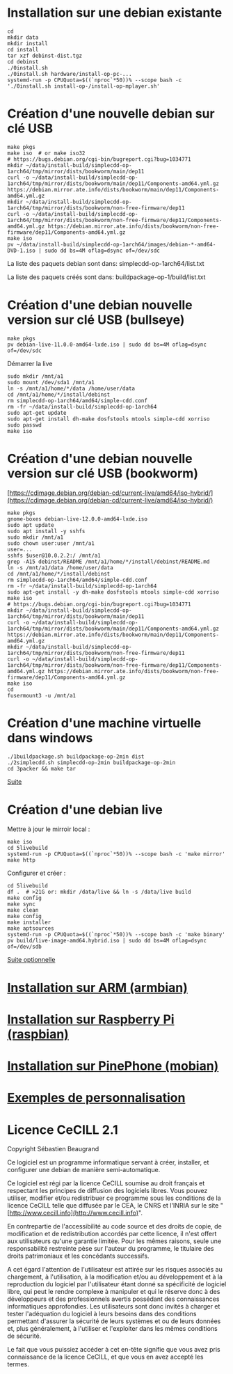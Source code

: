 # Installation sur une debian existante
```
cd
mkdir data
mkdir install
cd install
tar xzf debinst-dist.tgz
cd debinst
./0install.sh
./0install.sh hardware/install-op-pc-...
systemd-run -p CPUQuota=$((`nproc`*50))% --scope bash -c './0install.sh install-op-/install-op-mplayer.sh'
```

# Création d'une nouvelle debian sur clé USB
```
make pkgs
make iso  # or make iso32
# https://bugs.debian.org/cgi-bin/bugreport.cgi?bug=1034771
mkdir ~/data/install-build/simplecdd-op-1arch64/tmp/mirror/dists/bookworm/main/dep11
curl -o ~/data/install-build/simplecdd-op-1arch64/tmp/mirror/dists/bookworm/main/dep11/Components-amd64.yml.gz https://debian.mirror.ate.info/dists/bookworm/main/dep11/Components-amd64.yml.gz
mkdir ~/data/install-build/simplecdd-op-1arch64/tmp/mirror/dists/bookworm/non-free-firmware/dep11
curl -o ~/data/install-build/simplecdd-op-1arch64/tmp/mirror/dists/bookworm/non-free-firmware/dep11/Components-amd64.yml.gz https://debian.mirror.ate.info/dists/bookworm/non-free-firmware/dep11/Components-amd64.yml.gz
make iso
pv ~/data/install-build/simplecdd-op-1arch64/images/debian-*-amd64-DVD-1.iso | sudo dd bs=4M oflag=dsync of=/dev/sdc
```
La liste des paquets debian sont dans: simplecdd-op-1arch64/list.txt

La liste des paquets créés sont dans: buildpackage-op-1/build/list.txt

# Création d'une debian nouvelle version sur clé USB (bullseye)
```
make pkgs
pv debian-live-11.0.0-amd64-lxde.iso | sudo dd bs=4M oflag=dsync of=/dev/sdc
```
Démarrer la live
```
sudo mkdir /mnt/a1
sudo mount /dev/sda1 /mnt/a1
ln -s /mnt/a1/home/*/data /home/user/data
cd /mnt/a1/home/*/install/debinst
rm simplecdd-op-1arch64/amd64/simple-cdd.conf
rm -fr ~/data/install-build/simplecdd-op-1arch64
sudo apt-get update
sudo apt-get install dh-make dosfstools mtools simple-cdd xorriso
sudo passwd
make iso
```

# Création d'une debian nouvelle version sur clé USB (bookworm)
[https://cdimage.debian.org/debian-cd/current-live/amd64/iso-hybrid/](https://cdimage.debian.org/debian-cd/current-live/amd64/iso-hybrid/)
```
make pkgs
gnome-boxes debian-live-12.0.0-amd64-lxde.iso
sudo apt update
sudo apt install -y sshfs
sudo mkdir /mnt/a1
sudo chown user:user /mnt/a1
user=...
sshfs $user@10.0.2.2:/ /mnt/a1
grep -A15 debinst/README /mnt/a1/home/*/install/debinst/README.md
ln -s /mnt/a1/data /home/user/data
cd /mnt/a1/home/*/install/debinst
rm simplecdd-op-1arch64/amd64/simple-cdd.conf
rm -fr ~/data/install-build/simplecdd-op-1arch64
sudo apt-get install -y dh-make dosfstools mtools simple-cdd xorriso
make iso
# https://bugs.debian.org/cgi-bin/bugreport.cgi?bug=1034771
mkdir ~/data/install-build/simplecdd-op-1arch64/tmp/mirror/dists/bookworm/main/dep11
curl -o ~/data/install-build/simplecdd-op-1arch64/tmp/mirror/dists/bookworm/main/dep11/Components-amd64.yml.gz https://debian.mirror.ate.info/dists/bookworm/main/dep11/Components-amd64.yml.gz
mkdir ~/data/install-build/simplecdd-op-1arch64/tmp/mirror/dists/bookworm/non-free-firmware/dep11
curl -o ~/data/install-build/simplecdd-op-1arch64/tmp/mirror/dists/bookworm/non-free-firmware/dep11/Components-amd64.yml.gz https://debian.mirror.ate.info/dists/bookworm/non-free-firmware/dep11/Components-amd64.yml.gz
make iso
cd
fusermount3 -u /mnt/a1
```

# Création d'une machine virtuelle dans windows
```
./1buildpackage.sh buildpackage-op-2min dist
./2simplecdd.sh simplecdd-op-2min buildpackage-op-2min
cd 3packer && make tar
```
[Suite](3packer/README.md)

# Création d'une debian live
Mettre à jour le mirroir local :
```
make iso
cd 5livebuild
systemd-run -p CPUQuota=$((`nproc`*50))% --scope bash -c 'make mirror'
make http
```
Configurer et créer :
```
cd 5livebuild
df .  # >21G or: mkdir /data/live && ln -s /data/live build
make config
make sync
make clean
make config
make installer
make aptsources
systemd-run -p CPUQuota=$((`nproc`*50))% --scope bash -c 'make binary'
pv build/live-image-amd64.hybrid.iso | sudo dd bs=4M oflag=dsync of=/dev/sdb
```
[Suite optionnelle](5livebuild/README.md)

# [Installation sur ARM (armbian)](armbian/README.md)

# [Installation sur Raspberry Pi (raspbian)](rpi/README.md)

# [Installation sur PinePhone (mobian)](mobian/README.md)

# [Exemples de personnalisation](doc/custom.md)

# Licence CeCILL 2.1

Copyright Sébastien Beaugrand

Ce logiciel est un programme informatique servant à créer, installer, et
configurer une debian de manière semi-automatique.

Ce logiciel est régi par la licence CeCILL soumise au droit français et
respectant les principes de diffusion des logiciels libres. Vous pouvez
utiliser, modifier et/ou redistribuer ce programme sous les conditions
de la licence CeCILL telle que diffusée par le CEA, le CNRS et l'INRIA
sur le site "[http://www.cecill.info](http://www.cecill.info)".

En contrepartie de l'accessibilité au code source et des droits de copie,
de modification et de redistribution accordés par cette licence, il n'est
offert aux utilisateurs qu'une garantie limitée.  Pour les mêmes raisons,
seule une responsabilité restreinte pèse sur l'auteur du programme,  le
titulaire des droits patrimoniaux et les concédants successifs.

A cet égard  l'attention de l'utilisateur est attirée sur les risques
associés au chargement,  à l'utilisation,  à la modification et/ou au
développement et à la reproduction du logiciel par l'utilisateur étant
donné sa spécificité de logiciel libre, qui peut le rendre complexe à
manipuler et qui le réserve donc à des développeurs et des professionnels
avertis possédant  des  connaissances  informatiques approfondies.  Les
utilisateurs sont donc invités à charger  et  tester  l'adéquation  du
logiciel à leurs besoins dans des conditions permettant d'assurer la
sécurité de leurs systèmes et ou de leurs données et, plus généralement,
à l'utiliser et l'exploiter dans les mêmes conditions de sécurité.

Le fait que vous puissiez accéder à cet en-tête signifie que vous avez
pris connaissance de la licence CeCILL, et que vous en avez accepté les
termes.
